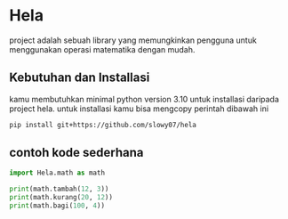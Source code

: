 # Hela

project adalah sebuah library yang memungkinkan pengguna untuk menggunakan operasi matematika dengan mudah.

## Kebutuhan dan Installasi

kamu membutuhkan minimal python version 3.10 untuk installasi daripada project hela. untuk installasi kamu bisa mengcopy perintah dibawah ini

```bash
pip install git+https://github.com/slowy07/hela
```

## contoh kode sederhana

```python
import Hela.math as math

print(math.tambah(12, 3))
print(math.kurang(20, 12))
print(math.bagi(100, 4))
```